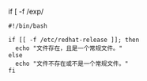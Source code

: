 if [ -f/exp/```#!/bin/bash if [[ -f /etc/redhat-release ]]; then  echo "文件存在，且是一个常规文件。"else  echo "文件不存在或不是一个常规文件。"fi```